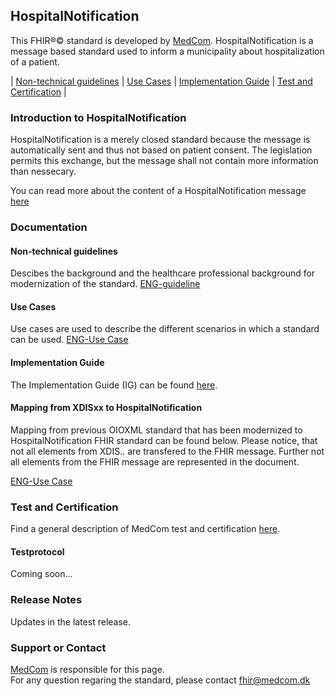 ## HospitalNotification

This FHIR&reg;&copy; standard is developed by [MedCom](https://www.medcom.dk/). HospitalNotification is a message based standard used to inform a municipality about hospitalization of a patient.

|   [Non-technical guidelines](#non-technical-guidelines)   |   [Use Cases](#use-cases)   |   [Implementation Guide](#implementation-guide)   |   [Test and Certification](#test-and-certification)   |

### Introduction to HospitalNotification
HospitalNotification is a merely closed standard because the message is automatically sent and thus not based on patient consent. The legislation permits this exchange, but the message shall not contain more information than nessecary.

You can read more about the content of a HospitalNotification message [here](documentation/HospitalNotification.md) 

### Documentation 

#### Non-technical guidelines 
Descibes the background and the healthcare professional background for modernization of the standard. 
[ENG-guideline](/documentation/NonTechnicalGuidelines_1.0.1.md)

#### Use Cases
Use cases are used to describe the different scenarios in which a standard can be used. 
[ENG-Use Case](/documentation/UseCase_Eng.md)

#### Implementation Guide
The Implementation Guide (IG) can be found [here](https://build.fhir.org/ig/hl7dk/dk-medcom-hospitalnotification/).

#### Mapping from XDISxx to HospitalNotification
Mapping from previous OIOXML standard that has been modernized to HospitalNotification FHIR standard can be found below. Please notice, that not all elements from XDIS.. are transfered to the FHIR message. Further not all elements from the FHIR message are represented in the document. 

[ENG-Use Case](/documentation/Map_between_OIOXML_and_FHIR_HospitalNotificationMessages-21-12-22.pdf)

### Test and Certification
Find a general description of MedCom test and certification [here](https://tmsmedcom.github.io/GitHubPagesTest/#test-and-certification). 

#### Testprotocol
Coming soon... 

### Release Notes

Updates in the latest release. 

### Support or Contact

[MedCom](https://www.medcom.dk/) is responsible for this page.  
For any question regaring the standard, please contact <fhir@medcom.dk>